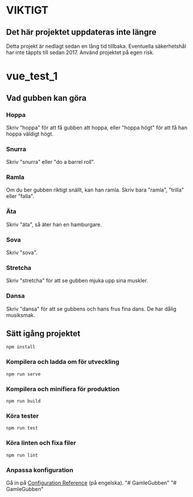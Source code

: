 # VIKTIGT
## Det här projektet uppdateras inte längre
Detta projekt är nedlagt sedan en lång tid tillbaka. Eventuella säkerhetshål har inte täppts till sedan 2017. Använd projektet på egen risk.

# vue_test_1

## Vad gubben kan göra

### Hoppa
Skriv "hoppa" för att få gubben att hoppa, eller "hoppa högt" för att få han hoppa väldigt högt.

### Snurra
Skriv "snurra" eller "do a barrel roll".

### Ramla
Om du ber gubben riktigt snällt, kan han ramla. Skriv bara "ramla", "trilla" eller "falla".

### Äta
Skriv "äta", så äter han en hamburgare.

### Sova
Skriv "sova".

### Stretcha
Skriv "stretcha" för att se gubben mjuka upp sina muskler.

### Dansa
Skriv "dansa" för att se gubbens och hans frus fina dans. De har dålig musiksmak.

## Sätt igång projektet
```
npm install
```

### Kompilera och ladda om för utveckling
```
npm run serve
```

### Kompilera och minifiera för produktion
```
npm run build
```

### Köra tester
```
npm run test
```

### Köra linten och fixa filer
```
npm run lint
```

### Anpassa konfiguration
Gå in på [Configuration Reference](https://cli.vuejs.org/config/) (på engelska).
"# GamleGubben" 
"# GamleGubben" 

